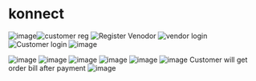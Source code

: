 # konnect
![image](https://user-images.githubusercontent.com/100999421/205995838-b9f8d505-03f5-44a9-9522-8c27e251ecf8.png)![customer reg](https://user-images.githubusercontent.com/100999421/205996087-76c0c10f-b597-4f7c-9ec5-4388ebfda29a.png)
![Register Venodor](https://user-images.githubusercontent.com/100999421/205996101-7a2b0e9f-a4e1-453d-997f-afd9dc74ce91.png)
![vendor login](https://user-images.githubusercontent.com/100999421/205996104-b0fbe71e-5447-4dff-9844-9e6c2b3826bb.png)
![Customer login ](https://user-images.githubusercontent.com/100999421/205996108-24773fc0-3954-4bd7-a00e-4fb57574590c.png)
![image](https://user-images.githubusercontent.com/100999421/205996277-4c103625-c5ce-4403-81d5-cc77515aa7f8.png)


![image](https://user-images.githubusercontent.com/100999421/205996320-a0827433-c912-452d-ab4b-5ada30eecef0.png)
![image](https://user-images.githubusercontent.com/100999421/205996354-5d8b0658-b65f-426f-ba87-db5fdc8c905f.png)
![image](https://user-images.githubusercontent.com/100999421/205996401-c6fffe7d-f9b0-4ae5-a702-0cb808a026b9.png)
![image](https://user-images.githubusercontent.com/100999421/205996429-6fdfab18-adea-442b-93de-4f0d0c1b84aa.png)
![image](https://user-images.githubusercontent.com/100999421/205996487-840a1df4-6215-4a7f-be38-4ad3797809f2.png)
![image](https://user-images.githubusercontent.com/100999421/205996582-9b906a32-e65a-432e-87f4-918823fbe465.png)
Customer will get order bill after payment
![image](https://user-images.githubusercontent.com/100999421/205996723-c9b694cd-69dc-407e-9187-6be2b35d6970.png)
